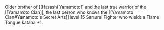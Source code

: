 Older brother of [[Hasashi Yamamoto]] and the last true warrior of the [[Yamamoto Clan]], the last person who knows the [[Yamamoto Clan#Yamamoto's Secret Arts]] level 15 Samurai Fighter who wields a Flame Tongue Katana +1.